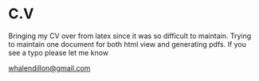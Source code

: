 C.V
===

Bringing my CV over from latex since it was so difficult to maintain. Trying to maintain one document for both html view and generating pdfs. If you see a typo please let me know

whalendillon@gmail.com
